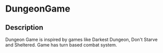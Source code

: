 # DungeonGame
## Description
Dungeon Game is inspired by games like Darkest Dungeon, Don't Starve and Sheltered. Game has turn based combat system.
